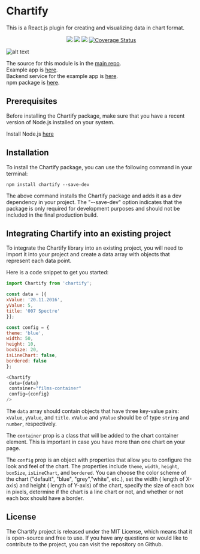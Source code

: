 # Chartify

This is a React.js plugin for creating and visualizing data in chart format. 

<p align='center'>
	<a href='https://www.npmjs.com/package/chartify'><img src="https://img.shields.io/npm/v/chartify.svg?style=flat-square" alt=""></a>
	<a href='https://www.npmjs.com/package/chartify'><img src='https://img.shields.io/npm/dm/chartify.svg?style=flat-square' /></a>
	<a href='https://www.npmjs.com/package/chartify'><img src='https://img.shields.io/npm/dt/chartify.svg?style=flat-square' /></a>
	<a href='https://github.com/kis/chartify'><img src='https://img.shields.io/travis/kis/chartify/master.svg?style=flat-square' /></a>
    <a href='https://coveralls.io/github/kis/chartify?branch=master'><img src='https://coveralls.io/repos/github/kis/chartify/badge.svg?branch=master' alt='Coverage Status' /></a>
</p>

![alt text](https://raw.githubusercontent.com/kis/chartify/master/blocks.jpg)

The source for this module is in the [main repo](https://github.com/kis/chartify).  
Example app is [here](https://github.com/kis/chartify/tree/master/example).  
Backend service for the example app is [here](https://github.com/kis/chartify-service).  
npm package is [here](https://www.npmjs.com/package/chartify).


## Prerequisites
Before installing the Chartify package, make sure that you have a recent version of Node.js installed on your system.

Install Node.js [here](https://nodejs.org/en/)



## Installation
To install the Chartify package, you can use the following command in your terminal:

```
npm install chartify --save-dev

```
The above command installs the Chartify package and adds it as a dev dependency in your project. The "--save-dev" option indicates that the package is only required for development purposes and should not be included in the final production build.



## Integrating Chartify into an existing project
To integrate the Chartify library into an existing project, you will need to import it into your project and create a data array with objects that represent each data point.

Here is a code snippet to get you started:
 
```javascript
import Chartify from 'chartify';

const data = [{
xValue: '20.11.2016',
yValue: 5,
title: '007 Spectre'
}];

const config = {
theme: 'blue',
width: 50,
height: 10,
boxSize: 20,
isLineChart: false,
bordered: false
};

<Chartify 
 data={data} 
 container="films-container" 
 config={config} 
/>

```

The `data` array should contain objects that have three key-value pairs: `xValue`, `yValue`, and `title`. `xValue` and `yValue` should be of type `string` and `number`, respectively.

The `container` prop is a class that will be added to the chart container element. This is important in case you have more than one chart on your page.

The `config` prop is an object with properties that allow you to configure the look and feel of the chart. The properties include `theme`, `width`, `height`, `boxSize`, `isLineChart`, and `bordered`. You can choose the color scheme of the chart ("default", "blue", "grey","white", etc.), set the width ( length of X-axis) and height ( length of Y-axis) of the chart, specify the size of each box in pixels, determine if the chart is a line chart or not, and whether or not each box should have a border.



## License
The Chartify project is released under the MIT License, which means that it is open-source and free to use. If you have any questions or would like to contribute to the project, you can visit the repository on Github.

